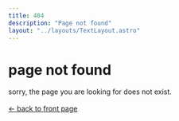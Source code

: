 ```yaml
---
title: 404
description: "Page not found"
layout: "../layouts/TextLayout.astro"
---
```


# page not found

sorry, the page you are looking for does not exist.
<br /><br />
[&larr; back to front page](/)
